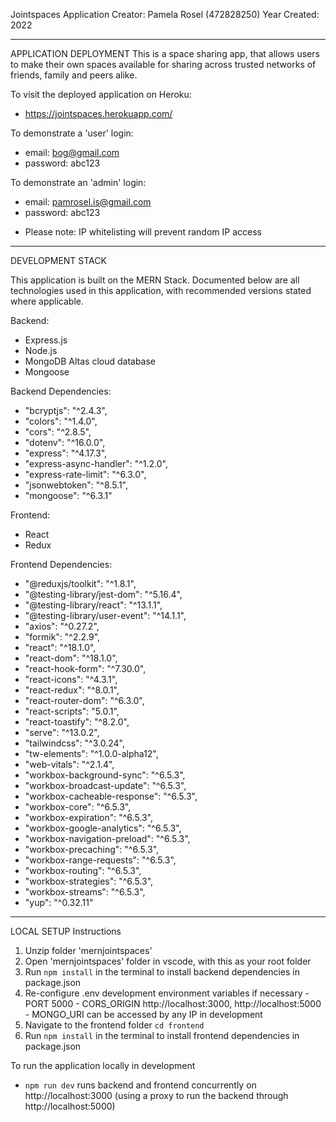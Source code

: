 Jointspaces Application
Creator: Pamela Rosel (472828250)
Year Created: 2022

---

APPLICATION DEPLOYMENT
This is a space sharing app, that allows users to make their own spaces available for sharing across trusted networks of friends, family and peers alike. 

To visit the deployed application on Heroku:
- https://jointspaces.herokuapp.com/

To demonstrate a 'user' login: 
- email: bog@gmail.com
- password: abc123

To demonstrate an 'admin' login: 
- email: pamrosel.is@gmail.com 
- password: abc123
* Please note: IP whitelisting will prevent random IP access

---

DEVELOPMENT STACK

This application is built on the MERN Stack. Documented below are all technologies used in this application, with recommended versions stated where applicable. 

Backend: 
- Express.js 
- Node.js 
- MongoDB Altas cloud database
- Mongoose 

Backend Dependencies: 
- "bcryptjs": "^2.4.3",
- "colors": "^1.4.0",
- "cors": "^2.8.5",
- "dotenv": "^16.0.0", 
- "express": "^4.17.3",
- "express-async-handler": "^1.2.0",
- "express-rate-limit": "^6.3.0",
- "jsonwebtoken": "^8.5.1",
- "mongoose": "^6.3.1"

Frontend: 
- React 
- Redux 

Frontend Dependencies: 
- "@reduxjs/toolkit": "^1.8.1",
- "@testing-library/jest-dom": "^5.16.4",
- "@testing-library/react": "^13.1.1",
- "@testing-library/user-event": "^14.1.1",
- "axios": "^0.27.2",
- "formik": "^2.2.9",
- "react": "^18.1.0",
- "react-dom": "^18.1.0",
- "react-hook-form": "^7.30.0",
- "react-icons": "^4.3.1",
- "react-redux": "^8.0.1", 
- "react-router-dom": "^6.3.0",
- "react-scripts": "5.0.1",
- "react-toastify": "^8.2.0",
- "serve": "^13.0.2",
- "tailwindcss": "^3.0.24",
- "tw-elements": "^1.0.0-alpha12",
- "web-vitals": "^2.1.4",
- "workbox-background-sync": "^6.5.3",
- "workbox-broadcast-update": "^6.5.3",
- "workbox-cacheable-response": "^6.5.3",
- "workbox-core": "^6.5.3",
- "workbox-expiration": "^6.5.3",
- "workbox-google-analytics": "^6.5.3",
- "workbox-navigation-preload": "^6.5.3",
- "workbox-precaching": "^6.5.3",
- "workbox-range-requests": "^6.5.3",
- "workbox-routing": "^6.5.3",
- "workbox-strategies": "^6.5.3",
- "workbox-streams": "^6.5.3",
- "yup": "^0.32.11"

---

LOCAL SETUP
Instructions 
1. Unzip folder 'mernjointspaces'
2. Open 'mernjointspaces' folder in vscode, with this as your root folder
3. Run `npm install` in the terminal to install backend dependencies in package.json
4. Re-configure .env development environment variables if necessary
        - PORT 5000
        - CORS_ORIGIN http://localhost:3000, http://localhost:5000
        - MONGO_URI can be accessed by any IP in development 
5. Navigate to the frontend folder `cd frontend`
6. Run `npm install` in the terminal to install frontend dependencies in package.json

To run the application locally in development 
- `npm run dev` runs backend and frontend concurrently on http://localhost:3000 (using a proxy to run the backend through http://localhost:5000)

